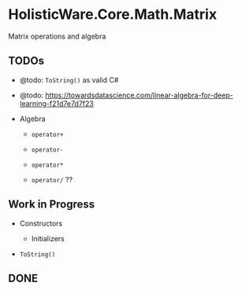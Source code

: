 # HolisticWare.Core.Math.Matrix
Matrix operations and algebra

## TODOs

*   @todo: `ToString()` as valid C#
*   @todo: https://towardsdatascience.com/linear-algebra-for-deep-learning-f21d7e7d7f23

*   Algebra

    *   `operator+`

    *   `operator-`

    *   `operator*`

    *   `operator/` ??

## Work in Progress

*   Constructors

    *   Initializers
    
*   `ToString()`


## DONE
